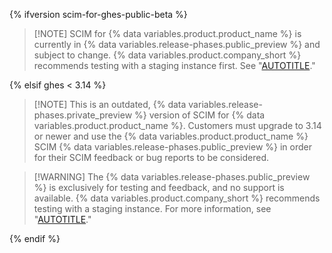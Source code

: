{% ifversion scim-for-ghes-public-beta %}

>[!NOTE] SCIM for {% data variables.product.product_name %} is currently in {% data variables.release-phases.public_preview %} and subject to change. {% data variables.product.company_short %} recommends testing with a staging instance first. See "[AUTOTITLE](/admin/installation/setting-up-a-github-enterprise-server-instance/setting-up-a-staging-instance)."

{% elsif ghes < 3.14 %}

>[!NOTE] This is an outdated, {% data variables.release-phases.private_preview %} version of SCIM for {% data variables.product.product_name %}. Customers must upgrade to 3.14 or newer and use the {% data variables.product.product_name %} SCIM {% data variables.release-phases.public_preview %} in order for their SCIM feedback or bug reports to be considered.

>[!WARNING] The {% data variables.release-phases.public_preview %} is exclusively for testing and feedback, and no support is available. {% data variables.product.company_short %} recommends testing with a staging instance. For more information, see "[AUTOTITLE](/admin/installation/setting-up-a-github-enterprise-server-instance/setting-up-a-staging-instance)."

{% endif %}

